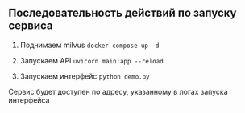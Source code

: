 ## Последовательность действий по запуску сервиса

1. Поднимаем milvus
`docker-compose up -d`

2. Запускаем API
`uvicorn main:app --reload`

3. Запускаем интерфейс
`python demo.py`

Сервис будет доступен по адресу, указанному в логах запуска интерфейса